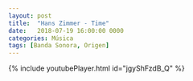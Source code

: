 ```yaml
---
layout: post
title:  "Hans Zimmer - Time"
date:   2018-07-19 16:00:00 0000
categories: Música
tags: [Banda Sonora, Origen]
---
```

{% include youtubePlayer.html id="jgyShFzdB_Q" %}